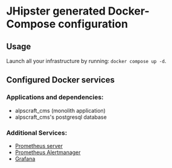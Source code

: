 # JHipster generated Docker-Compose configuration

## Usage

Launch all your infrastructure by running: `docker compose up -d`.

## Configured Docker services

### Applications and dependencies:

- alpscraft_cms (monolith application)
- alpscraft_cms's postgresql database

### Additional Services:

- [Prometheus server](http://localhost:9090)
- [Prometheus Alertmanager](http://localhost:9093)
- [Grafana](http://localhost:3000)
